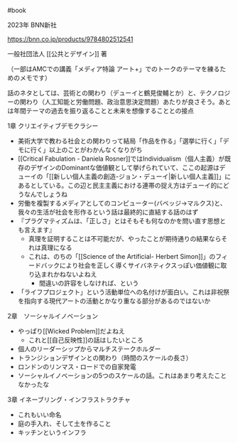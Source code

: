 #book 

2023年 BNN新社

https://bnn.co.jp/products/9784802512541

一般社団法人 [[公共とデザイン]] 著

（一部はAMCでの講義「メディア特論 アート+」でのトークのテーマを練るためのメモです）

話のネタとしては、芸術との関わり（デューイと鶴見俊輔とか）と、テクノロジーの関わり（人工知能と労働問題、政治意思決定問題）あたりが良さそう。あとは年間テーマの過去を振り返ることと未来を想像することとの接点

1章 クリエイティブデモクラシー

- 美術大学で教わる社会との関わりって結局「作品を作る」「選挙に行く」「デモに行く」以上のことがわかんなくなりがち
- [[Critical Fabulation - Daniela Rosner]]ではIndividualism（個人主義）が既存のデザインのDominantな価値観として挙げられていて、ここの起源はデューイの「[[新しい個人主義の創造-ジョン・デューイ|新しい個人主義]]」にあるとしている。この辺と民主主義における連帯の捉え方はデューイ的にどうなんでしょうね
- 労働を複製するメディアとしてのコンピューター(バベッジ→マルクス)と、我々の生活が社会を形作るという話は最終的に直結する話のはず
- 『プラグマティズムは、「正しさ」とはそもそも何なのかを問い直す思想とも言えます』
	- 真理を証明することは不可能だが、やったことが期待通りの結果ならそれは真理になる
	- これは、のちの「[[Science of the Artificial- Herbert Simon]]」のフィードバックにより社会を正しく導くサイバネティクスっぽい価値観に取り込まれかねないよねえ
		- 間違いの許容をしなければ、という
- 「ライフプロジェクト」という活動単位への名付けが面白い。これは非祝祭を指向する現代アートの活動とかなり重なる部分があるのではないか

2章　ソーシャルイノベーション

- やっぱり[[Wicked Problem]]だよねえ
	- これと[[自己反映性]]の話はしたいところ
- 個人のリーダーシップからマルチステークホルダー
- トランジションデザインとの関わり（時間のスケールの長さ）
- ロンドンのリンマス・ロードでの自家発電
- ソーシャルイノベーションの5つのスケールの話。これはあまり考えたことなかったな

3章 イネーブリング・インフラストラクチャ　

- これもいい命名
- 庭の手入れ、そして土を作ること
- キッチンというインフラ